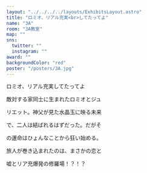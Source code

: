 ```yaml
---
layout: "../../../../layouts/ExhibitsLayout.astro"
title: "ロミオ、リアル充実<br>してたってよ"
name: "3A"
room: "3A教室"
map: ""
sns:
  twitter: ""
  instagram: ""
award: ""
backgroundColor: "red"
poster: "/posters/3A.jpg"
---
```


ロミオ、リアル充実してたってよ

敵対する家同士に生まれたロミオとジュ

リエット。神父が見た水晶玉に映る未来

で、二人は結ばれるはずだった。だがそ

の運命はひょんなことから狂い始める。

旅人が巻き込まれたのは、まさかの恋と

嘘とリア充爆発の修羅場！？！？
